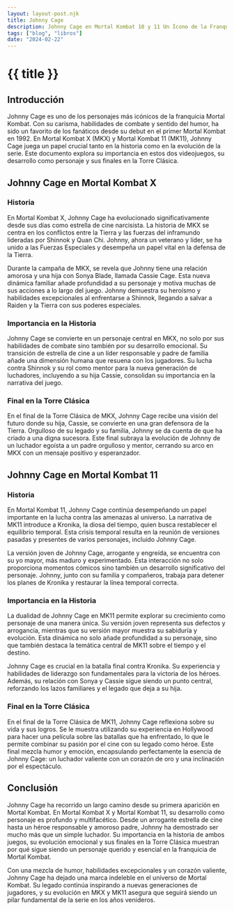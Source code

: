 ```yaml
---
layout: layout-post.njk
title: Johnny Cage
description: Johnny Cage en Mortal Kombat 10 y 11 Un Ícono de la Franquicia
tags: ["blog", "libros"]
date: "2024-02-22"
---
```

# {{ title }}



## Introducción

Johnny Cage es uno de los personajes más icónicos de la franquicia Mortal Kombat. Con su carisma, habilidades de combate y sentido del humor, ha sido un favorito de los fanáticos desde su debut en el primer Mortal Kombat en 1992. En Mortal Kombat X (MKX) y Mortal Kombat 11 (MK11), Johnny Cage juega un papel crucial tanto en la historia como en la evolución de la serie. Este documento explora su importancia en estos dos videojuegos, su desarrollo como personaje y sus finales en la Torre Clásica.

## Johnny Cage en Mortal Kombat X

### Historia

En Mortal Kombat X, Johnny Cage ha evolucionado significativamente desde sus días como estrella de cine narcisista. La historia de MKX se centra en los conflictos entre la Tierra y las fuerzas del inframundo lideradas por Shinnok y Quan Chi. Johnny, ahora un veterano y líder, se ha unido a las Fuerzas Especiales y desempeña un papel vital en la defensa de la Tierra.

Durante la campaña de MKX, se revela que Johnny tiene una relación amorosa y una hija con Sonya Blade, llamada Cassie Cage. Esta nueva dinámica familiar añade profundidad a su personaje y motiva muchas de sus acciones a lo largo del juego. Johnny demuestra su heroísmo y habilidades excepcionales al enfrentarse a Shinnok, llegando a salvar a Raiden y la Tierra con sus poderes especiales.

### Importancia en la Historia

Johnny Cage se convierte en un personaje central en MKX, no solo por sus habilidades de combate sino también por su desarrollo emocional. Su transición de estrella de cine a un líder responsable y padre de familia añade una dimensión humana que resuena con los jugadores. Su lucha contra Shinnok y su rol como mentor para la nueva generación de luchadores, incluyendo a su hija Cassie, consolidan su importancia en la narrativa del juego.

### Final en la Torre Clásica

En el final de la Torre Clásica de MKX, Johnny Cage recibe una visión del futuro donde su hija, Cassie, se convierte en una gran defensora de la Tierra. Orgulloso de su legado y su familia, Johnny se da cuenta de que ha criado a una digna sucesora. Este final subraya la evolución de Johnny de un luchador egoísta a un padre orgulloso y mentor, cerrando su arco en MKX con un mensaje positivo y esperanzador.

## Johnny Cage en Mortal Kombat 11

### Historia

En Mortal Kombat 11, Johnny Cage continúa desempeñando un papel importante en la lucha contra las amenazas al universo. La narrativa de MK11 introduce a Kronika, la diosa del tiempo, quien busca restablecer el equilibrio temporal. Esta crisis temporal resulta en la reunión de versiones pasadas y presentes de varios personajes, incluido Johnny Cage.

La versión joven de Johnny Cage, arrogante y engreída, se encuentra con su yo mayor, más maduro y experimentado. Esta interacción no solo proporciona momentos cómicos sino también un desarrollo significativo del personaje. Johnny, junto con su familia y compañeros, trabaja para detener los planes de Kronika y restaurar la línea temporal correcta.

### Importancia en la Historia

La dualidad de Johnny Cage en MK11 permite explorar su crecimiento como personaje de una manera única. Su versión joven representa sus defectos y arrogancia, mientras que su versión mayor muestra su sabiduría y evolución. Esta dinámica no solo añade profundidad a su personaje, sino que también destaca la temática central de MK11 sobre el tiempo y el destino.

Johnny Cage es crucial en la batalla final contra Kronika. Su experiencia y habilidades de liderazgo son fundamentales para la victoria de los héroes. Además, su relación con Sonya y Cassie sigue siendo un punto central, reforzando los lazos familiares y el legado que deja a su hija.

### Final en la Torre Clásica

En el final de la Torre Clásica de MK11, Johnny Cage reflexiona sobre su vida y sus logros. Se le muestra utilizando su experiencia en Hollywood para hacer una película sobre las batallas que ha enfrentado, lo que le permite combinar su pasión por el cine con su legado como héroe. Este final mezcla humor y emoción, encapsulando perfectamente la esencia de Johnny Cage: un luchador valiente con un corazón de oro y una inclinación por el espectáculo.

## Conclusión

Johnny Cage ha recorrido un largo camino desde su primera aparición en Mortal Kombat. En Mortal Kombat X y Mortal Kombat 11, su desarrollo como personaje es profundo y multifacético. Desde un arrogante estrella de cine hasta un héroe responsable y amoroso padre, Johnny ha demostrado ser mucho más que un simple luchador. Su importancia en la historia de ambos juegos, su evolución emocional y sus finales en la Torre Clásica muestran por qué sigue siendo un personaje querido y esencial en la franquicia de Mortal Kombat.

Con una mezcla de humor, habilidades excepcionales y un corazón valiente, Johnny Cage ha dejado una marca indeleble en el universo de Mortal Kombat. Su legado continúa inspirando a nuevas generaciones de jugadores, y su evolución en MKX y MK11 asegura que seguirá siendo un pilar fundamental de la serie en los años venideros.